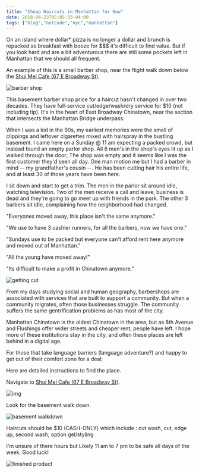 ```yaml
---
title: "Cheap Haircuts in Manhattan for Now"
date: 2018-04-23T05:05:33-04:00
tags: ["blog","notcode","nyc","manhattan"]
---
```


On an island where dollar* pizza is no longer a dollar and brunch is repacked as breakfast with booze for $$$ it's difficult to find value. 
But if you look hard and are a bit adventurous there are still some pockets left in Manhattan that we should all frequent.

An example of this is a small barber shop, near the flight walk down below the [Shui Mei Cafe (67 E Broadway St)](https://www.google.com/search?safe=off&q=qq+cafe+east+broadway&npsic=0&rflfq=1&rlha=0&rllag=40713725,-73992252,290&tbm=lcl&ved=0ahUKEwihiNawhtDaAhUktlkKHcRiBOAQtgMIKw&tbs=lrf:!2m4!1e17!4m2!17m1!1e2!2m1!1e2!2m1!1e5!2m1!1e3!3sIAE,lf:1,lf_ui:9&rldoc=1#rlfi=hd:;si:7791285884729401610;mv:!1m3!1d1795.6464526416266!2d-73.9933461!3d40.71258435!2m3!1f0!2f0!3f0!3m2!1i119!2i57!4f13.1). 

![barber shop](https://lh3.googleusercontent.com/nHa0N-F0BZ_qI89O38ZcAYlTc6pwnREKF7nSp7nSTECDRs9vRoPUAYTjO9CgKUPVmFz7TcS-CFkIw8Z6cijXZ-fa8Mjp8WcVS86QBM9SiTs3Ph5dW8SHy579XdLzYiEn8nDIWIvXBdCqf3dUb7dZt2FuJjovQzCnbL0ZS8yxDlMTfXX-wNwZY_qFhCQNFByhI3hVjyaUWAUtpWuXC1pPBs8h5h4Jle6wuGqHF3IfF2TOvwQPmctSU_CVSwgfKG9JMGzH_fwXukg-ECXCAkYd2cARM-lsKtWlmMBZWjuYDyQ4wlu7nt4jKAXGoSdyZeb-vcOg1MIXmSZ8ra0XbMrSttbV2tNPQamyHBjes8H6aMIqzQKPzcb2Pc65ZShFjGBXZv8NpGUJtkY5CwCRFfOlrAPC5QQ-Ftl8P_tRiERbFiE9GDghxbZIHkAc_QNCd6mtOT_4ZCFnplYdJZFoOSasnwwJs1y4eYLE-7JuQhK1Hyc_SNnLyPj-7n6fud7NUWVLzK0vE3pR8XhlVSgQQdYwsoiPZeljxlqtSawwb1U8uYKLUtJTIezgxhtKUq9Xx9yW4xPX0j0LaRCc50GlaIACD3RBWRcI-TPGyfGN_STjoAFaCOu2iw1Z63OCoGxp-g2N7Yb0Xx4E6vFuJ2HOmk0aiP3IdxnsUofP9A=w378-h283-no)


This basement barber shop price for a haircut hasn't changed in over two decades. They have full-service cut/edge/wash/dry service for $10 (not including tip). It's in the heart of East Broadway Chinatown, near the section that intersects the Manhattan Bridge underpass.

When I was a kid in the 90s, my earliest memories were the smell of clippings and leftover cigarettes mixed with hairspray in the bustling basement. I came here on a Sunday @ 11 am expecting a packed crowd, but instead found an empty parlor shop. All 6 men's in the shop's eyes lit up as I walked through the door; The shop was empty and it seems like I was the first customer they'd seen all day. One man motion me but I had a barber in mind -- my grandfather's cousin --. He has been cutting hair his entire life, and at least 30 of those years have been here. 


I sit down and start to get a trim. The men in the parlor sit around idle, watching television. Two of the men receive a call and leave, business is dead and they're going to go meet up with friends in the park. The other 3 barbers sit idle, complaining how the neighborhood had changed.

"Everyones moved away, this place isn't the same anymore."

"We use to have 3 cashier runners, for all the barbers, now we have one."

"Sundays use to be packed but everyone can't afford rent here anymore and moved out of Manhattan." 

"All the young have moved away!"

"Its difficult to make a profit in Chinatown anymore."

![getting cut](https://lh3.googleusercontent.com/QVkMlPeqVAznfEpNUyENI0MOwi5oP_BlLc_m6ihkXNqe34lwZEHaUDuVBkQfUdQyI8PwlYEq19Ruxa3V_Wx7qZ1ScnVIM3j-NFJJ0qy1-oEOcCLp3L-lA4FyrE-_rvnlk1C9KncFwl2QIMAcwuO_SU3OFsdCj0L_fkoYG8kC3H72zOlhYCJQDzq2aSUW0dcHZKjKGJMcrOmwJSkimtCGEKNFv2MHY2TFtDVrr2bU5MMoy0vTwiMru-hSxkReHE7H7pEatyqtil1ydaOud_Tp7FS9fJfGN8e61z4TijSQoZ5fNGCUX_mUqOdurFiCy8WJjbs3MQRo4ISCNX2MkRhu2ibwInkc9EHfX7oOEWJXK3AtBQ155VmmTDo2wKM5yZniU3-7JZ-14oYcPJRBMC5V3GKkvA7K4R5Sj6Gx5H8oK2WUzcNkDrlZVAbZiDzEhbqcRGBxmz9MF7EfRvS0qVJeOUvDmtkGTNnW70HCNU0IBqFfwzSNaQhXgMJVy4_3MRXZUWlOVyvodXT1bclotv61zFhNC31YqmXlzRXGKPV6NOqozS0zDhU8oTkc2njBgs1N_9g-AuIE2GRGRgC3QKbQLgmv3iM1cTkGlN-7eA77wQRWIR7aI1U3PicQ85f5vYNAYc-TnGibGU4b64QBTo2PCpcDDBcSCFVyBQ=w1805-h1353-no)

From my days studying social and human geography, barbershops are associated with services that are built to support a community. But when a community migrates, often those businesses struggle. The community suffers the same gentrification problems as has most of the city.

Manhattan Chinatown is the oldest Chinatown in the area, but as 8th Avenue and Flushings offer wider streets and cheaper rent, people have left. I hope more of these institutions stay in the city, and often these places are left behind in a digital age.

For those that take language barriers (language adventure?) and happy to get out of their comfort zone for a deal; 

Here are detailed instructions to find the place.

Navigate to [Shui Mei Cafe (67 E Broadway St)](https://www.google.com/search?safe=off&q=qq+cafe+east+broadway&npsic=0&rflfq=1&rlha=0&rllag=40713725,-73992252,290&tbm=lcl&ved=0ahUKEwihiNawhtDaAhUktlkKHcRiBOAQtgMIKw&tbs=lrf:!2m4!1e17!4m2!17m1!1e2!2m1!1e2!2m1!1e5!2m1!1e3!3sIAE,lf:1,lf_ui:9&rldoc=1#rlfi=hd:;si:7791285884729401610;mv:!1m3!1d1795.6464526416266!2d-73.9933461!3d40.71258435!2m3!1f0!2f0!3f0!3m2!1i119!2i57!4f13.1). 

![img](https://lh3.googleusercontent.com/s17Q_zkubqT-WVV5Pk3Tqoglqs3FO_SM_znp8Mfo9LxwOjNAvC3lhdl1bwmillDmxX84wt9510ScSYhO3gTgrYCVBuIp-cJk4-TLW-Dr1cDLD0Xu_cRwiE1CQdE6a9IUy3jY4yj_whZssF0gxvnaaX6ZwC8teWI-UC49nJfsBoe9Xa2BrUkp-sqE0z0kyDMamU3XJ13PaYtoprXz_jUyemFQFB32dEMbvBrYSmYB9vLYWH1vwZOJ-c3i957p10g3blKeS4DtgVgdkj5XGCVNy8S8UFMq0ECOic-LrO3eW4wQF7oZ2U6EyjlGMj2lkTgRa40TfwSmajPaIkVBwOA4i-6w5qUQFisTDvaTm0HQaCxZbh9eTn6T9jC43tUMMNJ-31uJTwhB4KclJP9vvqUlkMuZ-X1h-hgUPGsQbzN2UAPOQvEbqzwuFqzQicBzEiob000UQgavdAuRKchWSsBOwJBITH1vp5NlZPOi2gmB7JxZa8V4lVG8ZE2GPrzNOy8q_y_2NFgqq_0wbo-f7qSf7y0UizyxzdkGhM5Fm-hwWzbsnODUIhy7hmpMGJsdyVpLTEYRmyl0WMWoYoQPT0us9HO4_BQEbPqZiCv834JLxLTB3nmdvXE32B9Gc85rtI5FA94nxZQix04D7l3i9om_EO_pOosI5fC1-g=w391-h293-no)


Look for the basement walk down.

![basement walkdown](https://lh3.googleusercontent.com/O2x4fczlfJh2oedoZ0ZT-iLNsEfWYaOaBXnCm5_2MqHWpvRacHP4U206bJItkzL8gh504jZpbRS5gaFrHHKvGJPj6C8LfAlAnlK8unB013PochTYohAapha1K0a6EqRL-x4izOuicFFFU5p4cq1hOFfx6wS3fIcDm-AWkJHUuG45B-aHYcITb5HhmiZBl3dA63MX3JXhBgERS26Yf5DNebM_QZQM03IND7L0fDMkix7TA-ANMjxU2-Bqbx_MGl_0C7COf348EyKCM1-jh4zgDiLku7YZiq_MxX2JYAZbIax9wpqfZrwAWm1tt7Y_LL_RVvFEYs6XRXKKgDVvrezxsmMupN8t62mgmNllhwZF19YAC6xfjiZZtiAUx5lWioEkf7UoIKqvUqIu_cJ79iWP1g9i_4kKUzzgrq8GpsmHRfv-z9iPuWHgumE9lQ3Eb5ATUA8Ir6RGrw1wemq6N-0uAOFfODvh4UKBOq5O596AP4M7ieCOdJtIDl-sdU3-CaAeo1qZiiXcE5fittnMDoAM18qjBhFGLPzs9oUoypev_5Kp2BgHmrNjY0HpFLiyJaGP8oUtlEoNWcHWMSy3I0ZKGE_XR2arGv4rw6VlvFOMpWqCKQ93m2Pf5QIrMZh5ViB5UN5ufAk-0e8CqDNxHpwSoJssXdvcJcuK9Q=w1805-h1353-no)

Haircuts should be $10 (CASH-ONLY) which include
: cut wash, cut, edge up, second wash, option gel/styling

I'm unsure of there hours but Likely 11 am to 7 pm to be safe all days of the week. Good luck!


![finished product](https://lh3.googleusercontent.com/_uEheW1DXH5dw0BM5h55B8otcSK4cy71JDEDU3rhgLgmQfSeHyafBTDYjw3zwWL-rmq5j8hDwzTEQn8B7UAAGtljalw75__RYmna7VoVyKxa3T5wtbCnEyW_0kc9ciqk-K9yE5xjt-AEYsG7iFj4BfzP4kmEQAjTiL2UbJPj0IhwQv9dFua8o4CssAN73uTL1T9dZzlTGcwYcAjw_yZkxJpX_nT1ahB1I_QzMyclLLhOJybRYcU5WPn00nsPFCvc-gUUPoGLGtBRqQAm-amzbASQVMDVnXMrF5raT_HMf2rfWjapJbGMcjjMAdFQflo-eGR2Ytr84Xgt-aAjZCGPu_q6z5mE9VGLLRAFTWjOcpOapK7RA0f-KykWBvtJJ8q5u31eIzIrHasVbkhus7mB9tmhUwtN4W4AzWEy4GdMY450hLefY2I8cTB4X0I99S1DJLKib4gFhEkjGJki_UY5NCk4i1q73RkfFd_NYd76PoCwA7V0mnIAayxPG1FBp7nnY1d9DmIj_7lIsZLb1bX7zzTbILebGsgITCs3IEYsfpbcyz8fHywlSM6MopnYT5_yi3mjEAU497wy2pEfkGoiC3jKmcMsNqxNcsJrUw10t9_ywyNkPb4UV7roJ6SDyIqjpz1_fvF_peMwa952fopEzwCIeQMKdjliCQ=w1015-h1353-no)